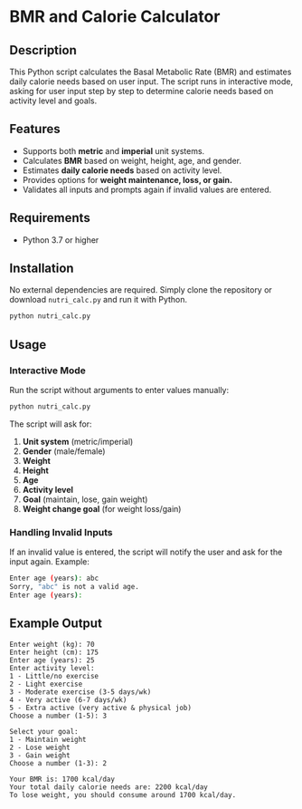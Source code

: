 # BMR and Calorie Calculator

## Description

This Python script calculates the Basal Metabolic Rate (BMR) and estimates daily calorie needs based on user input. The script runs in interactive mode, asking for user input step by step to determine calorie needs based on activity level and goals.

## Features

- Supports both **metric** and **imperial** unit systems.
- Calculates **BMR** based on weight, height, age, and gender.
- Estimates **daily calorie needs** based on activity level.
- Provides options for **weight maintenance, loss, or gain.**
- Validates all inputs and prompts again if invalid values are entered.

## Requirements

- Python 3.7 or higher

## Installation

No external dependencies are required. Simply clone the repository or download `nutri_calc.py` and run it with Python.

```sh
python nutri_calc.py
```

## Usage

### Interactive Mode

Run the script without arguments to enter values manually:

```sh
python nutri_calc.py
```

The script will ask for:

1. **Unit system** (metric/imperial)
2. **Gender** (male/female)
3. **Weight**
4. **Height**
5. **Age**
6. **Activity level**
7. **Goal** (maintain, lose, gain weight)
8. **Weight change goal** (for weight loss/gain)

### Handling Invalid Inputs

If an invalid value is entered, the script will notify the user and ask for the input again. Example:

```sh
Enter age (years): abc
Sorry, "abc" is not a valid age.
Enter age (years):
```

## Example Output

```
Enter weight (kg): 70
Enter height (cm): 175
Enter age (years): 25
Enter activity level:
1 - Little/no exercise
2 - Light exercise
3 - Moderate exercise (3-5 days/wk)
4 - Very active (6-7 days/wk)
5 - Extra active (very active & physical job)
Choose a number (1-5): 3

Select your goal:
1 - Maintain weight
2 - Lose weight
3 - Gain weight
Choose a number (1-3): 2

Your BMR is: 1700 kcal/day
Your total daily calorie needs are: 2200 kcal/day
To lose weight, you should consume around 1700 kcal/day.
```
